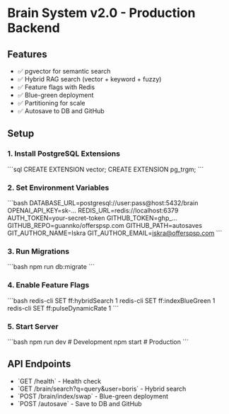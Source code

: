 # Brain System v2.0 - Production Backend

## Features
- ✅ pgvector for semantic search
- ✅ Hybrid RAG search (vector + keyword + fuzzy)
- ✅ Feature flags with Redis
- ✅ Blue-green deployment
- ✅ Partitioning for scale
- ✅ Autosave to DB and GitHub

## Setup

### 1. Install PostgreSQL Extensions
\`\`\`sql
CREATE EXTENSION vector;
CREATE EXTENSION pg_trgm;
\`\`\`

### 2. Set Environment Variables
\`\`\`bash
DATABASE_URL=postgresql://user:pass@host:5432/brain
OPENAI_API_KEY=sk-...
REDIS_URL=redis://localhost:6379
AUTH_TOKEN=your-secret-token
GITHUB_TOKEN=ghp_...
GITHUB_REPO=guannko/offerspsp.com
GITHUB_PATH=autosaves
GIT_AUTHOR_NAME=Iskra
GIT_AUTHOR_EMAIL=iskra@offerspsp.com
\`\`\`

### 3. Run Migrations
\`\`\`bash
npm run db:migrate
\`\`\`

### 4. Enable Feature Flags
\`\`\`bash
redis-cli SET ff:hybridSearch 1
redis-cli SET ff:indexBlueGreen 1
redis-cli SET ff:pulseDynamicRate 1
\`\`\`

### 5. Start Server
\`\`\`bash
npm run dev  # Development
npm start    # Production
\`\`\`

## API Endpoints

- \`GET /health\` - Health check
- \`GET /brain/search?q=query&user=boris\` - Hybrid search
- \`POST /brain/index/swap\` - Blue-green deployment
- \`POST /autosave\` - Save to DB and GitHub
